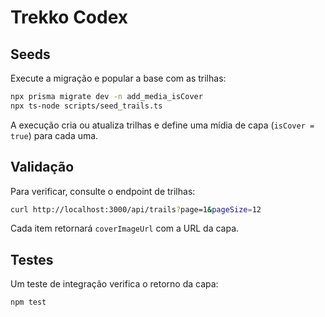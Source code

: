 # Trekko Codex

## Seeds

Execute a migração e popular a base com as trilhas:

```bash
npx prisma migrate dev -n add_media_isCover
npx ts-node scripts/seed_trails.ts
```

A execução cria ou atualiza trilhas e define uma mídia de capa (`isCover = true`) para cada uma.

## Validação

Para verificar, consulte o endpoint de trilhas:

```bash
curl http://localhost:3000/api/trails?page=1&pageSize=12
```

Cada item retornará `coverImageUrl` com a URL da capa.

## Testes

Um teste de integração verifica o retorno da capa:

```bash
npm test
```

